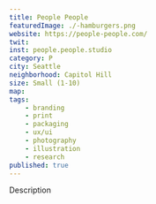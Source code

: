 ```yaml
---
title: People People
featuredImage: ./-hamburgers.png
website: https://people-people.com/
twit: 
inst: people.people.studio
category: P
city: Seattle
neighborhood: Capitol Hill
size: Small (1-10)
map: 
tags:
    - branding
    - print
    - packaging
    - ux/ui
    - photography
    - illustration
    - research
published: true
---
```


Description
